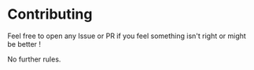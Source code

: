 # Contributing

Feel free to open any Issue or PR if you feel something isn't right or might be better !

No further rules.
